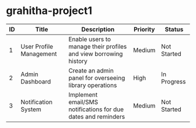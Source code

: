 # grahitha-project1
| ID  | Title                     | Description                                                      | Priority | Status      |
| --- | ---------------------     | ------------------------------------------------                 | -------- | ----------- |                             
| 1   | User Profile Management   | Enable users to manage their profiles and view borrowing history | Medium   | Not Started |
| 2   | Admin Dashboard           | Create an admin panel for overseeing library operations          | High     | In Progress |
| 3   | Notification System       | Implement email/SMS notifications for due dates and reminders    | Medium   | Not Started |


